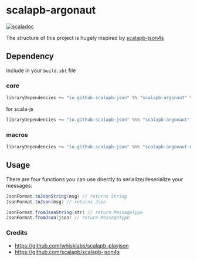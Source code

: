 # scalapb-argonaut
[![scaladoc](https://javadoc.io/badge2/io.github.scalapb-json/scalapb-argonaut_3/javadoc.svg)](https://javadoc.io/doc/io.github.scalapb-json/scalapb-argonaut_3/latest/api/scalapb_argonaut.html)

The structure of this project is hugely inspired by [scalapb-json4s](https://github.com/scalapb/scalapb-json4s)

## Dependency

Include in your `build.sbt` file

### core

```scala
libraryDependencies += "io.github.scalapb-json" %% "scalapb-argonaut" % "0.9.1"
```

for scala-js

```scala
libraryDependencies += "io.github.scalapb-json" %%% "scalapb-argonaut" % "0.9.1"
```

### macros

```scala
libraryDependencies += "io.github.scalapb-json" %%% "scalapb-argonaut-macros" % "0.9.1"
```

## Usage

There are four functions you can use directly to serialize/deserialize your messages:

```scala
JsonFormat.toJsonString(msg) // returns String
JsonFormat.toJson(msg) // returns Json

JsonFormat.fromJsonString(str) // return MessageType
JsonFormat.fromJson(json) // return MessageType
```

### Credits

- https://github.com/whisklabs/scalapb-playjson
- https://github.com/scalapb/scalapb-json4s
